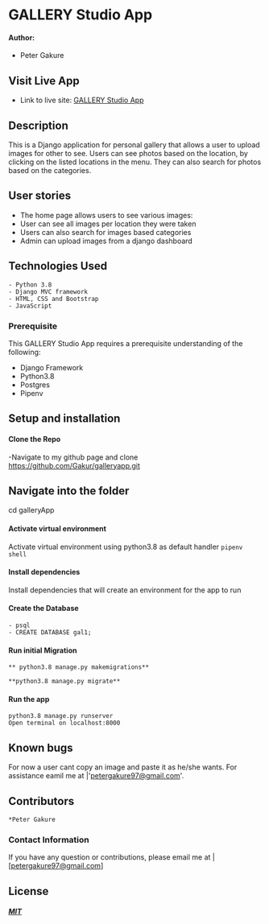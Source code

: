 # GALLERY Studio App

#### Author: 
* Peter Gakure

## Visit Live App
* Link to live site: [GALLERY Studio App](https://personalgalapp.herokuapp.com/)


## Description

This is a Django application for personal gallery that allows a user to upload images for other to see. Users can see photos based on the location, by clicking on the listed locations in the menu. They can also search for photos based on the categories.

## User stories
- The home page allows users to see various images:
- User can see all images per location they were taken
- Users can also search for images based categories
- Admin can upload images from a django dashboard

## Technologies Used
    - Python 3.8
    - Django MVC framework
    - HTML, CSS and Bootstrap
    - JavaScript

### Prerequisite
This GALLERY Studio App requires a prerequisite understanding of the following:
- Django Framework
- Python3.8
- Postgres
- Pipenv

## Setup and installation

#### Clone the Repo

-Navigate to my github page and clone https://github.com/Gakur/galleryapp.git


## Navigate into the folder
cd galleryApp

####  Activate virtual environment
Activate virtual environment using python3.8 as default handler
    `pipenv shell`
####  Install dependencies
Install dependencies that will create an environment for the app to run
####  Create the Database
    - psql
    - CREATE DATABASE gal1;

#### Run initial Migration
    ** python3.8 manage.py makemigrations**

    **python3.8 manage.py migrate**
#### Run the app
    python3.8 manage.py runserver
    Open terminal on localhost:8000

## Known bugs
For now a user cant copy an image and paste it as he/she wants. For assistance eamil me at |'petergakure97@gmail.com'.


## Contributors
    *Peter Gakure

### Contact Information
If you have any question or contributions, please email me at |[petergakure97@gmail.com]

## License 

#### [*MIT*](LICENSE)